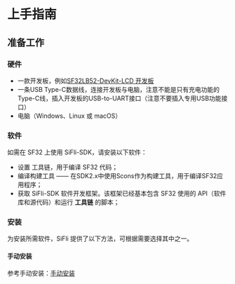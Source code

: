 # 上手指南

[SDK]: https://github.com/OpenSiFli/SiFli-SDK
[Trace]: https://webfile.lovemcu.cn/file/sdk/SifliTrace_v2.2.6.7z
[52DevKit]: https://wiki.sifli.com/board/sf32lb52x/SF32LB52-DevKit-LCD.html
[52Module]: https://wiki.sifli.com/silicon/%E6%A8%A1%E7%BB%84%E5%9E%8B%E5%8F%B7%E6%8C%87%E5%8D%97.html

## 准备工作

### 硬件

- 一款开发板，例如[SF32LB52-DevKit-LCD 开发板][52DevKit]
- 一条USB Type-C数据线，连接开发板与电脑，注意不能是只有充电功能的Type-C线，插入开发板的USB-to-UART接口（注意不要插入专用USB功能接口）
- 电脑（Windows、Linux 或 macOS）

### 软件

如需在 SF32 上使用 SiFli-SDK，请安装以下软件：
- 设置 工具链，用于编译 SF32 代码；
- 编译构建工具 —— 在SDK2.x中使用Scons作为构建工具，用于编译SF32应用程序；
- 获取 SiFli-SDK 软件开发框架。该框架已经基本包含 SF32 使用的 API（软件库和源代码）和运行 **工具链** 的脚本；

### 安装

为安装所需软件，SiFli 提供了以下方法，可根据需要选择其中之一。

#### 手动安装

参考手动安装：[手动安装](install/index.md)
